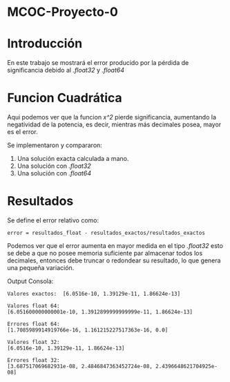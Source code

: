 # MCOC-Proyecto-0

# Introducción
En este trabajo se mostrará el error producido por la pérdida de significancia debido al *.float32* y *.float64*

# Funcion Cuadrática
Aqui podemos ver que la funcion *x^2* pierde significancia, aumentando la negatividad de la potencia, es decir, mientras más decimales posea, mayor es el error.

Se implementaron y compararon:
1. Una solución exacta calculada a mano.
2. Una solución con *.float32*
3. Una solución con *.float64*

# Resultados

Se define el error relativo como:

```
error = resultados_float - resultados_exactos/resultados_exactos
```

Podemos ver que el error aumenta en mayor medida en el tipo *.float32* esto se debe a que no posee memoria suficiente par almacenar todos los decimales, entonces debe truncar o redondear su resultado, lo que genera una pequeña variación.



Output Consola:

```
Valores exactos:  [6.0516e-10, 1.39129e-11, 1.86624e-13] 

Valores float 64: 
[6.051600000000001e-10, 1.3912899999999999e-11, 1.86624e-13] 

Errores float 64: 
[1.7085989914919766e-16, 1.161215227517363e-16, 0.0] 

Valores float 32: 
[6.0516e-10, 1.39129e-11, 1.86624e-13] 

Errores float 32: 
[3.687517069682931e-08, 2.4846847363452724e-08, 2.4396648621704925e-08] 
